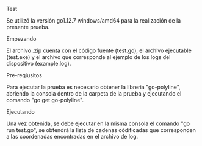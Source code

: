 Test

Se utilizó la versión  go1.12.7 windows/amd64 para la realización de la presente prueba. 

Empezando

El archivo .zip cuenta con el código fuente (test.go), el archivo ejecutable (test.exe) y el archivo 
que corresponde al ejemplo de los logs del dispositivo (example.log).

Pre-reqiusitos

Para ejecutar la prueba es necesario obtener la libreria "go-polyline", abriendo la consola
dentro de la carpeta de la prueba y ejecutando el comando "go get go-polyline".

Ejecutando

Una vez obtenida, se debe ejecutar en la misma consola el comando "go run test.go", se obtendrá 
la lista de cadenas códificadas que corresponden a las coordenadas encontradas en el archivo de log.
